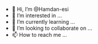 - 👋 Hi, I’m @Hamdan-esi
- 👀 I’m interested in ...
- 🌱 I’m currently learning ...
- 💞️ I’m looking to collaborate on ...
- 📫 How to reach me ...

<!---
Hamdan-esi/Hamdan-esi is a ✨ special ✨ repository because its `README.md` (this file) appears on your GitHub profile.
You can click the Preview link to take a look at your changes.
--->
